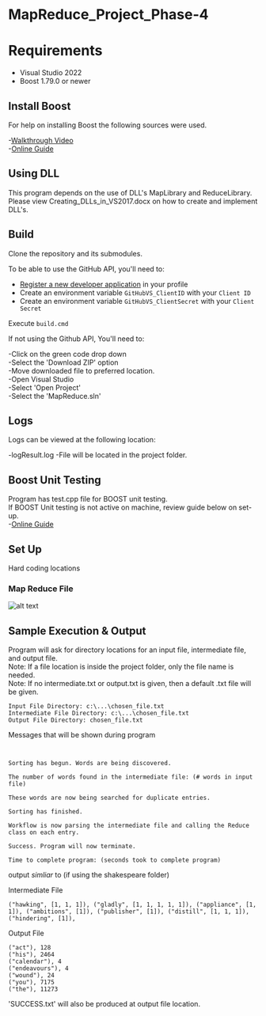 # MapReduce_Project_Phase-4
# Requirements

  * Visual Studio 2022
  * Boost 1.79.0 or newer

## Install Boost

For help on installing Boost the following sources were used. 

-[Walkthrough Video](https://www.youtube.com/watch?v=5afpq2TkOHc&t=451s)
<br>
-[Online Guide](https://levelup.gitconnected.com/the-definite-guide-on-compiling-and-linking-boost-c-libraries-for-visual-studio-projects-c79464d7282d)

## Using DLL
This program depends on the use of DLL's MapLibrary and ReduceLibrary. Please view Creating_DLLs_in_VS2017.docx on how to create and implement DLL's. 

## Build

Clone the repository and its submodules.

To be able to use the GitHub API, you'll need to:

- [Register a new developer application](https://github.com/settings/developers) in your profile
- Create an environment variable `GitHubVS_ClientID` with your `Client ID`
- Create an environment variable `GitHubVS_ClientSecret` with your `Client Secret`

Execute `build.cmd`

If not using the Github API, You'll need to:

-Click on the green code drop down
<br>
-Select the 'Download ZIP' option
<br>
-Move downloaded file to preferred location.
<br>
-Open Visual Studio
<br>
-Select 'Open Project'
<br>
-Select the 'MapReduce.sln'
<br>

## Logs
Logs can be viewed at the following location:

-logResult.log
-File will be located in the project folder.

## Boost Unit Testing
Program has test.cpp file for BOOST unit testing. 
<br>
If BOOST Unit testing is not active on machine, review guide below on set-up.
<br>
-[Online Guide](https://docs.microsoft.com/en-us/visualstudio/test/how-to-use-boost-test-for-cpp?view=vs-2022)

## Set Up
Hard coding locations
<br>
### Map Reduce File
![alt text](https://github.com/ColtonWilson/MapReduce_Project_Phase-4/tree/main/setup/executive01.png)


## Sample Execution & Output

Program will ask for directory locations for an input file, intermediate file, and output file. 
<br>
Note: If a file location is inside the project folder, only the file name is needed. 
<br>
Note: If no intermediate.txt or output.txt is given, then a default .txt file will be given. 

```
Input File Directory: c:\...\chosen_file.txt
Intermediate File Directory: c:\...\chosen_file.txt 
Output File Directory: chosen_file.txt

```

Messages that will be shown during program
```


Sorting has begun. Words are being discovered.

The number of words found in the intermediate file: (# words in input file)

These words are now being searched for duplicate entries.

Sorting has finished.

Workflow is now parsing the intermediate file and calling the Reduce class on each entry.

Success. Program will now terminate.

Time to complete program: (seconds took to complete program)

```

output *simliar* to (if using the shakespeare folder)

Intermediate File
```
("hawking", [1, 1, 1]), ("gladly", [1, 1, 1, 1, 1]), ("appliance", [1, 1]), ("ambitions", [1]), ("publisher", [1]), ("distill", [1, 1, 1]), ("hindering", [1]), 
```

Output File

```
("act"), 128
("his"), 2464
("calendar"), 4
("endeavours"), 4
("wound"), 24
("you"), 7175
("the"), 11273
```
'SUCCESS.txt' will also be produced at output file location.
